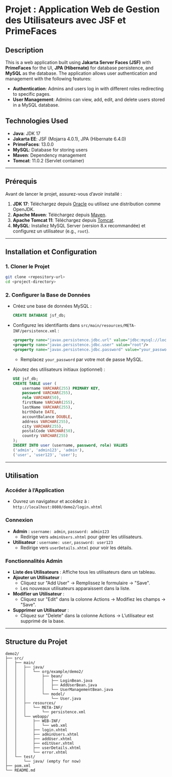# Projet : Application Web de Gestion des Utilisateurs avec JSF et PrimeFaces

## Description
This is a web application built using **Jakarta Server Faces (JSF)** with **PrimeFaces** for the UI, **JPA (Hibernate)** for database persistence, and **MySQL** as the database. The application allows user authentication and management with the following features:

- **Authentication**: Admins and users log in with different roles redirecting to specific pages.
- **User Management**: Admins can view, add, edit, and delete users stored in a MySQL database.

## Technologies Used
- **Java**: JDK 17
- **Jakarta EE**: JSF (Mojarra 4.0.1), JPA (Hibernate 6.4.0)
- **PrimeFaces**: 13.0.0
- **MySQL**: Database for storing users
- **Maven**: Dependency management
- **Tomcat**: 11.0.2 (Servlet container)

---

## Prérequis
Avant de lancer le projet, assurez-vous d’avoir installé :
1. **JDK 17**: Téléchargez depuis [Oracle](https://www.oracle.com/java/technologies/javase-jdk17-downloads.html) ou utilisez une distribution comme OpenJDK.
2. **Apache Maven**: Téléchargez depuis [Maven](https://maven.apache.org/download.cgi).
3. **Apache Tomcat 11**: Téléchargez depuis [Tomcat](https://tomcat.apache.org/download-11.cgi).
4. **MySQL**: Installez MySQL Server (version 8.x recommandée) et configurez un utilisateur (e.g., `root`).

---

## Installation et Configuration

### 1. Cloner le Projet
```bash
git clone <repository-url>
cd <project-directory>
```

### 2. Configurer la Base de Données
- Créez une base de données MySQL :
  ```sql
  CREATE DATABASE jsf_db;
  ```
- Configurez les identifiants dans `src/main/resources/META-INF/persistence.xml` :
  ```xml
  <property name="javax.persistence.jdbc.url" value="jdbc:mysql://localhost:3306/jsf_db"/>
  <property name="javax.persistence.jdbc.user" value="root"/>
  <property name="javax.persistence.jdbc.password" value="your_password"/>
  ```
  - Remplacez `your_password` par votre mot de passe MySQL.

- Ajoutez des utilisateurs initiaux (optionnel) :
  ```sql
  USE jsf_db;
  CREATE TABLE user (
      username VARCHAR(255) PRIMARY KEY,
      password VARCHAR(255),
      role VARCHAR(50),
      firstName VARCHAR(255),
      lastName VARCHAR(255),
      birthDate DATE,
      accountBalance DOUBLE,
      address VARCHAR(255),
      city VARCHAR(255),
      postalCode VARCHAR(50),
      country VARCHAR(255)
  );
  INSERT INTO user (username, password, role) VALUES
  ('admin', 'admin123', 'admin'),
  ('user', 'user123', 'user');
  ```

---

## Utilisation

### Accéder à l’Application
- Ouvrez un navigateur et accédez à : `http://localhost:8080/demo2/login.xhtml`

### Connexion
- **Admin** : `username: admin`, `password: admin123`
  - Redirige vers `adminUsers.xhtml` pour gérer les utilisateurs.
- **Utilisateur** : `username: user`, `password: user123`
  - Redirige vers `userDetails.xhtml` pour voir les détails.

### Fonctionnalités Admin
- **Liste des Utilisateurs** : Affiche tous les utilisateurs dans un tableau.
- **Ajouter un Utilisateur** :
  - Cliquez sur "Add User" → Remplissez le formulaire → "Save".
  - Les nouveaux utilisateurs apparaissent dans la liste.
- **Modifier un Utilisateur** :
  - Cliquez sur "Edit" dans la colonne Actions → Modifiez les champs → "Save".
- **Supprimer un Utilisateur** :
  - Cliquez sur "Delete" dans la colonne Actions → L’utilisateur est supprimé de la base.

---

## Structure du Projet
```
demo2/
├── src/
│   ├── main/
│   │   ├── java/
│   │   │   └── org/example/demo2/
│   │   │       ├── bean/
│   │   │       │   ├── LoginBean.java
│   │   │       │   ├── AddUserBean.java
│   │   │       │   └── UserManagementBean.java
│   │   │       └── model/
│   │   │           └── User.java
│   │   ├── resources/
│   │   │   └── META-INF/
│   │   │       └── persistence.xml
│   │   └── webapp/
│   │       ├── WEB-INF/
│   │       │   └── web.xml
│   │       ├── login.xhtml
│   │       ├── adminUsers.xhtml
│   │       ├── addUser.xhtml
│   │       ├── editUser.xhtml
│   │       ├── userDetails.xhtml
│   │       └── error.xhtml
│   └── test/
│       └── java/ (empty for now)
├── pom.xml
└── README.md
```

